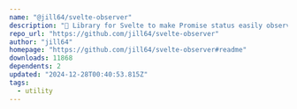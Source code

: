 ```yaml
---
name: "@jill64/svelte-observer"
description: "🔭 Library for Svelte to make Promise status easily observable from outside"
repo_url: "https://github.com/jill64/svelte-observer"
author: "jill64"
homepage: "https://github.com/jill64/svelte-observer#readme"
downloads: 11868
dependents: 2
updated: "2024-12-28T00:40:53.815Z"
tags: 
  - utility
---
```

